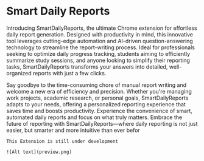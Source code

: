 # Smart Daily Reports

Introducing SmartDailyReports, the ultimate Chrome extension for effortless daily report generation. Designed with productivity in mind, this innovative tool leverages cutting-edge automation and AI-driven question-answering technology to streamline the report-writing process. Ideal for professionals seeking to optimize daily progress tracking, students aiming to efficiently summarize study sessions, and anyone looking to simplify their reporting tasks, SmartDailyReports transforms your answers into detailed, well-organized reports with just a few clicks.

Say goodbye to the time-consuming chore of manual report writing and welcome a new era of efficiency and precision. Whether you're managing work projects, academic research, or personal goals, SmartDailyReports adapts to your needs, offering a personalized reporting experience that saves time and boosts productivity. Experience the convenience of smart, automated daily reports and focus on what truly matters. Embrace the future of reporting with SmartDailyReports—where daily reporting is not just easier, but smarter and more intuitive than ever befor


<!-- This Extension is still under development -->
```This Extension is still under development ```

    ![Alt text](preview.png)